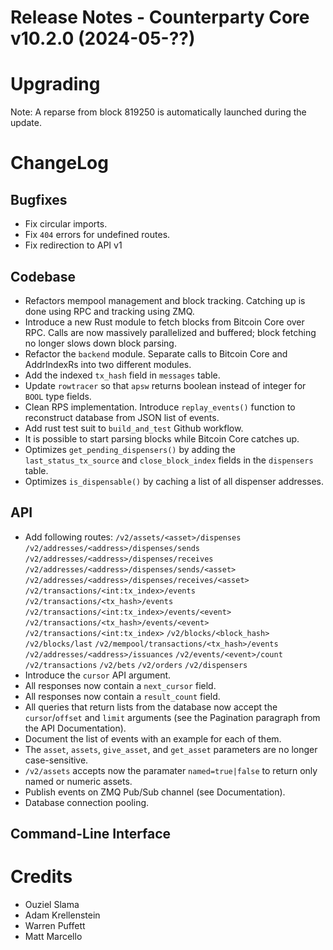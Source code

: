 # Release Notes - Counterparty Core v10.2.0 (2024-05-??)


# Upgrading

Note: A reparse from block 819250 is automatically launched during the update.

# ChangeLog

## Bugfixes
* Fix circular imports.
* Fix `404` errors for undefined routes.
* Fix redirection to API v1

## Codebase
* Refactors mempool management and block tracking. Catching up is done using RPC and tracking using ZMQ.
* Introduce a new Rust module to fetch blocks from Bitcoin Core over RPC. Calls are now massively parallelized and buffered; block fetching no longer slows down block parsing.
* Refactor the `backend` module. Separate calls to Bitcoin Core and AddrIndexRs into two different modules.
* Add the indexed `tx_hash` field in `messages` table.
* Update `rowtracer` so that `apsw` returns boolean instead of integer for `BOOL` type fields.
* Clean RPS implementation. Introduce `replay_events()` function to reconstruct database from JSON list of events. 
* Add rust test suit to `build_and_test` Github workflow.
* It is possible to start parsing blocks while Bitcoin Core catches up.
* Optimizes `get_pending_dispensers()` by adding the `last_status_tx_source` and `close_block_index` fields in the `dispensers` table.
* Optimizes `is_dispensable()` by caching a list of all dispenser addresses.

## API
* Add following routes:
    `/v2/assets/<asset>/dispenses`
    `/v2/addresses/<address>/dispenses/sends`
    `/v2/addresses/<address>/dispenses/receives`
    `/v2/addresses/<address>/dispenses/sends/<asset>`
    `/v2/addresses/<address>/dispenses/receives/<asset>`
    `/v2/transactions/<int:tx_index>/events`
    `/v2/transactions/<tx_hash>/events`
    `/v2/transactions/<int:tx_index>/events/<event>`
    `/v2/transactions/<tx_hash>/events/<event>`
    `/v2/transactions/<int:tx_index>`
    `/v2/blocks/<block_hash>`
    `/v2/blocks/last`
    `/v2/mempool/transactions/<tx_hash>/events`
    `/v2/addresses/<address>/issuances`
    `/v2/events/<event>/count`
    `/v2/transactions`
    `/v2/bets`
    `/v2/orders`
    `/v2/dispensers`
* Introduce the `cursor` API argument.
* All responses now contain a `next_cursor` field.
* All responses now contain a `result_count` field.
* All queries that return lists from the database now accept the `cursor`/`offset` and `limit` arguments (see the Pagination paragraph from the API Documentation).
* Document the list of events with an example for each of them.
* The `asset`, `assets`, `give_asset`, and `get_asset` parameters are no longer case-sensitive.
* `/v2/assets` accepts now the paramater `named=true|false` to return only named or numeric assets. 
* Publish events on ZMQ Pub/Sub channel (see Documentation).
* Database connection pooling.

## Command-Line Interface


# Credits
* Ouziel Slama
* Adam Krellenstein
* Warren Puffett
* Matt Marcello
